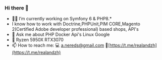 ### Hi there 👋

- 👨‍💻 I’m currently working on Symfony 6 & PHP8.*
- I know how to work with Doctrine,PHPUnit,PIM CORE,Magento 2(Certified Adobe developer professional) based shops, API's
- 💬 Ask me about PHP Docker Api's Linux Google
- 🚀 Ryzen 5950X RTX3070
- 📫 How to reach me: 💻 a.nereds@gmail.com 🚀[https://t.me/realandzh](https://t.me/realandzh)
